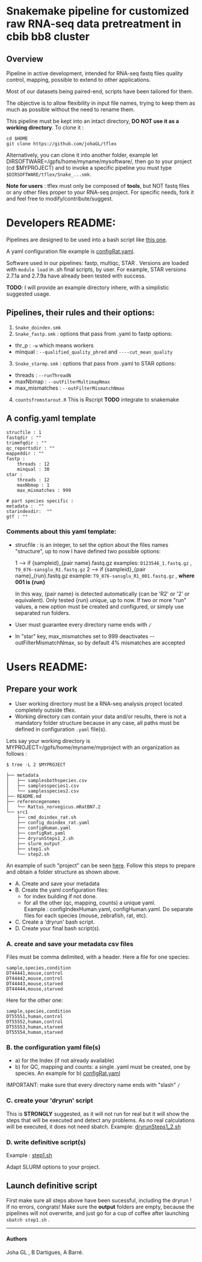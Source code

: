 # Snakemake pipeline for customized raw RNA-seq data pretreatment in cbib bb8 cluster

## Overview

Pipeline in active development, intended for RNA-seq fastq files quality control, mapping,
possible to extend to other applications.

Most of our datasets being paired-end, scripts have been tailored for them.

The objective is to allow flexibility in input file names, trying to keep them as much as possible
without the need to rename them. 

This pipeline must be kept into an intact directory, **DO NOT use it as a working directory**. To clone it : 
```
cd $HOME
git clone https://github.com/johaGL/tflex
```
Alternatively, you can clone it into another folder, example let DIRSOFTWARE=/gpfs/home/myname/mysoftware/, then go to your project (cd \$MYPROJECT) and to invoke a specific pipeline you must type `$DIRSOFTWARE/tflex/Snake_...smk`.
 
**Note for users** : tflex must only be composed of **tools**, but NOT fastq files or any other files proper to your RNA-seq project. For specific needs, fork it and feel free to modify/contribute/suggest.  

# Developers README:

Pipelines are designed to  be used into a bash script like [this one](https://github.com/johaGL/cocultureProj/blob/e0418b945e01ab9cf0165f41b28d64c35091be34/src1/step1.sh).

A yaml configuration file example is [configRat.yaml](https://github.com/johaGL/cocultureProj/blob/master/src1/configRat.yaml).

Software used in our pipelines: fastp, multiqc, STAR .
Versions are loaded with `module load` in .sh final scripts, by user. For example, STAR versions 2.7.1a and 2.7.9a have already been tested with success.

**TODO**: I will provide an example directory inhere, with a simplistic suggested usage. 

## Pipelines, their rules and their options:
1. `Snake_doindex.smk`
2. `Snake_fastp.smk` : options that pass from .yaml to fastp options:
  * thr_p : `-w` which means workers
  * minqual : `--qualified_quality_phred` and `----cut_mean_quality`
  
3. `Snake_starmp.smk` :  options that pass from .yaml to STAR options:
  * threads : `--runThreadN`
  * maxNbmap : `--outFilterMultimapNmax`
  * max_mismatches : `--outFilterMismatchNmax`

4. `countsfromstarout.R` This is Rscript **TODO** integrate to snakemake 


## A  config.yaml template
```
strucfile : 1 
fastqdir : ""
trimmfqdir : ""
qc_reportsdir : ""
mappeddir : ""
fastp :
    threads : 12
    minqual : 30
star :
    threads : 12
    maxNbmap : 1
    max_mismatches : 999

# part species specific : 
metadata :  ""
starindexdir:  ""
gtf : ""
```
 

### Comments about this yaml template:
* strucfile : is an integer, to set the option about the files names "structure", up to now I have defined two possible options:

   1 --> if {sampleid}\_{pair name}.fastq.gz
	  examples: `D123546_1.fastq.gz` , `T9_876-sansglu_R1.fastq.gz`
   2 --> if {sampleid}\_{pair name}_{run}.fastq.gz
	  example: `T9_876-sansglu_R1_001.fastq.gz` , **where 001 is {run}**

  In this way, {pair name} is detected automatically (can be 'R2' or '2' or equivalent).
   Only tested {run} unique, up to now. If two or more "run" values, a new option must be created and configured, or simply use separated run folders. 
   
* User must guarantee every directory name ends with `/`

 * In "star" key, max_mismatches set to 999  deactivates --outFilterMismatchNmax, so by default 4% mismatches are accepted


# Users README:

## Prepare your work

* User working directory must be a RNA-seq analysis project located completely outside tflex.
* Working directory can contain your data and/or results, there is not a mandatory folder structure because in any case, all paths must be defined in configuration `.yaml` file(s).

Lets say your working directory is MYPROJECT=/gpfs/home/myname/myproject with an organization as follows : 

```
$ tree -L 2 $MYPROJECT

├── metadata
│   ├── samplesbothspecies.csv
│   ├── samplesspecies1.csv
│   └── samplesspecies2.csv
├── README.md
├── referencegenomes
│   └── Rattus_norvegicus.mRatBN7.2
└── src1
    ├── cmd_doindex_rat.sh
    ├── config_doindex_rat.yaml
    ├── configHuman.yaml
    ├── configRat.yaml
    ├── dryrunSteps1_2.sh
    ├── slurm_output
    ├── step1.sh
    └── step2.sh
```

An example of such "project" can be seen [here](https://github.com/johaGL/cocultureProj/). 
Follow this steps to prepare and obtain a folder structure as shown above.
  * A. Create and save your metadata
  * B. Create the yaml configuration files:
      - for index building if not done.
      - for all the other (qc, mapping, counts) a unique yaml.    
      Example : configIndexHuman.yaml, configHuman.yaml. 
      Do separate files for each species (mouse, zebrafish, rat, etc).  
  * C. Create a 'dryrun' bash script.
  * D. Create your final bash script(s).

### A. create and save your metadata csv files
Files must be comma delimited, with a header. 
Here a file for one species:
```
sample,species,condition
DT44441,mouse,control
DT44442,mouse,control
DT44443,mouse,starved
DT44444,mouse,starved
```
Here for the other one:
```
sample,species,condition
DT55551,human,control
DT55552,human,control
DT55553,human,starved
DT55554,human,starved
```

### B. the configuration yaml file(s)
* a) for the Index (if not already available)
* b) for QC, mapping and counts: a single .yaml must be created, one by species.
An example for b) [configRat.yaml](https://github.com/johaGL/cocultureProj/blob/master/src1/configRat.yaml)

IMPORTANT: make sure that every directory name ends with "slash" `/`

### C.  create your 'dryrun' script
This is **STRONGLY** suggested, as it will not run for real 
but it will show the steps that will be executed and detect any problems. 
As no real calculations will be executed, it does not need sbatch.
Example: [dryrunSteps1_2.sh](https://github.com/johaGL/cocultureProj/blob/master/src1/dryrunSteps1_2.sh) 

### D. write definitive script(s)
Example : [step1.sh](https://github.com/johaGL/cocultureProj/blob/e0418b945e01ab9cf0165f41b28d64c35091be34/src1/step1.sh)

Adapt SLURM options to your project.



## Launch definitive script
First make sure all steps above have been sucessful, including the dryrun ! 
If no errors, congrats! Make sure the **output** folders are empty, because the pipelines will not overwrite, and just go for a cup of coffee after launching `sbatch step1.sh` .  

--------------------------------------------
####  Authors
Joha GL , B Dartigues, A Barré.
